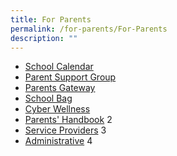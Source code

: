 ```yaml
---
title: For Parents
permalink: /for-parents/For-Parents
description: ""
---
```

*   [School Calendar](/for-parents/School-Calendar)
*   [Parent Support Group](https://www.facebook.com/nvpspsg)
*   [Parents Gateway](https://pg.moe.edu.sg/)
*   [School Bag](https://www.schoolbag.edu.sg/)
*   [Cyber Wellness](https://www.moe.gov.sg/page%20not%20found?item=%2fprogrammes%2fcyber-wellness&user=extranet%5cAnonymous&site=moe-website)
*   [Parents' Handbook](https://northviewpri.moe.edu.sg/useful-links/for-parents/parents-handbook) 2
*   [Service Providers](https://northviewpri.moe.edu.sg/useful-links/for-parents/service-providers) 3
*   [Administrative](https://northviewpri.moe.edu.sg/useful-links/for-parents/administrative) 4